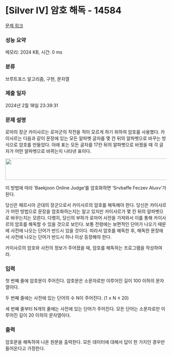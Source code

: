 # [Silver IV] 암호 해독 - 14584 

[문제 링크](https://www.acmicpc.net/problem/14584) 

### 성능 요약

메모리: 2024 KB, 시간: 0 ms

### 분류

브루트포스 알고리즘, 구현, 문자열

### 제출 일자

2024년 2월 18일 23:39:31

### 문제 설명

<p>로마의 장군 카이사르는 로마군의 작전을 적이 모르게 하기 위하여 암호를 사용했다. 카이사르는 다음과 같이 문장에 있는 모든 알파벳 글자를 몇 칸 뒤의 알파벳으로 바꾸는 방식으로 암호를 만들었다. 아래 표는 모든 글자를 17칸 뒤의 알파벳으로 바꿨을 때 각 글자가 어떤 알파벳으로 바뀌는지 나타낸 표이다.</p>

<p style="text-align: center;"><img alt="" src="https://onlinejudgeimages.s3-ap-northeast-1.amazonaws.com/problem/14584/table.png" style="height:67px; width:969px"></p>

<p>이 방법에 따라 ‘Baekjoon Online Judge’를 암호화하면 ‘Srvbaffe Feczev Aluxv’가 된다.</p>

<p>당신은 페르시아 군대의 장군으로서 카이사르의 암호를 해독해야 한다. 당신은 카이사르가 어떤 방법으로 문장을 암호화하는지는 알고 있지만 카이사르가 몇 칸 뒤의 알파벳으로 바꾸는지는 모른다. 다행히, 당신의 부하가 로마어 사전을 가져와서 이를 통해 카이사르의 암호를 해독할 수 있을 것으로 보인다. 보통 전령에는 보편적인 단어가 나오기 때문에 사전에 나오는 단어가 반드시 있을 것이다. 따라서 암호를 해독한 후, 해독한 문장에서 사전에 나오는 단어가 반드시 하나 이상 등장해야 한다.</p>

<p>카이사르의 암호와 사전의 정보가 주어졌을 때, 암호를 해독하는 프로그램을 작성하여라.</p>

### 입력 

 <p>첫 번째 줄에 암호문이 주어진다. 암호문은 소문자로만 이루어진 길이 100 이하의 문자열이다.</p>

<p>두 번째 줄에는 사전에 있는 단어의 수 N이 주어진다. (1 ≤ N ≤ 20)</p>

<p>세 번째 줄부터 N개의 줄에는 사전에 있는 단어가 주어진다. 모든 단어는 소문자로만 이루어진 길이 20 이하의 문자열이다.</p>

### 출력 

 <p>암호문을 해독하여 나온 원문을 출력한다. 모든 데이터에 대해서 답이 한 가지인 경우만 들어온다고 가정한다.</p>

